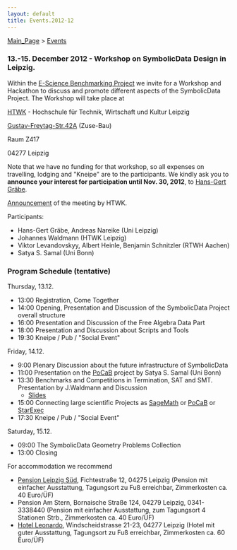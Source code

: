 ```yaml
---
layout: default
title: Events.2012-12
---
```


[Main\_Page](Main_Page "wikilink") \> [Events](Events "wikilink")

### 13.-15. December 2012 - Workshop on SymbolicData Design in Leipzig.

Within the [E-Science Benchmarking Project](Projects.EScience "wikilink") we invite for a Workshop and Hackathon to discuss and promote different aspects of the SymbolicData Project. The Workshop will take place at

  
[HTWK](http://www.htwk-leipzig.de) - Hochschule für Technik, Wirtschaft und Kultur Leipzig

[Gustav-Freytag-Str.42A](http://www.htwk-leipzig.de/index.php?id=239) (Zuse-Bau)

Raum Z417

04277 Leipzig

Note that we have no funding for that workshop, so all expenses on travelling, lodging and "Kneipe" are to the participants. We kindly ask you to **announce your interest for participation until Nov. 30, 2012**, to [Hans-Gert Gräbe](mailto:graebe@informatik.uni-leipzig.de).

[Announcement](http://portal.imn.htwk-leipzig.de/events/workshop-on-symbolicdata-design) of the meeting by HTWK.

Participants:

-   Hans-Gert Gräbe, Andreas Nareike (Uni Leipzig)
-   Johannes Waldmann (HTWK Leipzig)
-   Viktor Levandovskyy, Albert Heinle, Benjamin Schnitzler (RTWH Aachen)
-   Satya S. Samal (Uni Bonn)

### Program Schedule (tentative)

Thursday, 13.12.

-   13:00 Registration, Come Together
-   14:00 Opening, Presentation and Discussion of the SymbolicData Project overall structure
-   16:00 Presentation and Discussion of the Free Algebra Data Part
-   18:00 Presentation and Discussion about Scripts and Tools
-   19:30 Kneipe / Pub / "Social Event"

Friday, 14.12.

-   9:00 Plenary Discussion about the future infrastructure of SymbolicData
-   11:00 Presentation on the [PoCaB](http://pocab.cg.cs.uni-bonn.de) project by Satya S. Samal (Uni Bonn)
-   13:30 Benchmarks and Competitions in Termination, SAT and SMT. Presentation by J.Waldmann and Discussion
    -   [Slides](http://www.imn.htwk-leipzig.de/~waldmann/talk/12/sym/main.pdf)
-   15:00 Connecting large scientific Projects as [SageMath](http://www.sagemath.org/) or [PoCaB](http://pocab.cg.cs.uni-bonn.de) or [StarExec](http://www.starexec.org/starexec/public/about.jsp)
-   17:30 Kneipe / Pub / "Social Event"

Saturday, 15.12.

-   09:00 The SymbolicData Geometry Problems Collection
-   13:00 Closing

For accommodation we recommend

-   [Pension Leipzig Süd](http://www.pension-leipzig-sued.de), Fichtestraße 12, 04275 Leipzig (Pension mit einfacher Ausstattung, Tagungsort zu Fuß erreichbar, Zimmerkosten ca. 40 Euro/ÜF)
-   Pension Am Stern, Bornaische Straße 124, 04279 Leipzig, 0341-3338440 (Pension mit einfacher Ausstattung, zum Tagungsort 4 Stationen Strb., Zimmerkosten ca. 40 Euro/ÜF)
-   [Hotel Leonardo](http://www.hotel-leonardo.de/main.htm), Windscheidstrasse 21-23, 04277 Leipzig (Hotel mit guter Ausstattung, Tagungsort zu Fuß erreichbar, Zimmerkosten ca. 60 Euro/ÜF)

